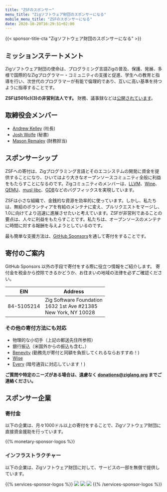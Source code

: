 ```yaml
---
title: "ZSFのスポンサー"
menu_title: "Zigソフトウェア財団のスポンサーになる"
mobile_menu_title: "ZSFのスポンサーになる"
date: 2020-10-20T16:29:51+02:00
---
```

{{< sponsor-title-cta "Zigソフトウェア財団のスポンサーになる" >}}

## ミッションステートメント
Zigソフトウェア財団の使命は、プログラミング言語Zigの普及、保護、発展、多様で国際的なZigプログラマー・コミュニティの支援と促進、学生への教育と指導を行い、次世代のプログラマーが有能で倫理的であり、互いに高い基準を持つように指導することです。

**ZSFは501(c)(3)の非営利法人です。** 財務、議事録などは[公開されています](https://drive.google.com/drive/folders/1ucHARxVbhrBbuZDbhrGHYDTsYAs8_bMH?usp=sharing)。

## 取締役会メンバー

- [Andrew Kelley](https://andrewkelley.me/) (社長)
- [Josh Wolfe](https://github.com/thejoshwolfe/) (秘書)
- [Mason Remaley](https://twitter.com/masonremaley/) (財務担当)

## スポンサーシップ

ZSFへの寄付は、Zigプログラミング言語とそのエコシステムの開発に資金を提供することになり、ひいてはより大きなオープンソースコミュニティ全般に利益をもたらすことになるのです。Zigコミュニティのメンバーは、[LLVM](https://llvm.org/)、[Wine](https://winehq.org/)、[QEMU](https://qemu.org/)、[musl libc](https://musl.libc.org/)、[GDB](https://www.gnu.org/software/gdb/)などのバグフィックスを実現しています。

ZSFは小さな組織で、金銭的な資源を効率的に使っています。しかし、私たちは、無給のボランティアを有給のメンテナに変え、プルリクエストをマージし、1.0に向けてより迅速に進展させたいと考えています。ZSFが非営利であることの要点は、人々に利益をもたらすことです。私たちは、オープンソースのメンテナに時間に対する報酬を与えようとしているのです。

最も簡単な支援方法は、[GitHub Sponsors](https://github.com/sponsors/ziglang)を通して寄付をすることです。

## 寄付のご案内
GitHub Sponsors 以外の手段で寄付をする際に役立つ情報をご紹介します。
寄付金を税金から控除できるかどうか、お住まいの地域の法律を必ずご確認ください。

|   **EIN**   | **Address** |
|-------------|-------------|
| 84-5105214 | Zig Software Foundation  <br> 1632 1st Ave #21385  <br> New York, NY 10028|

### その他の寄付方法にも対応
- 物理的な小切手（上記の郵送先住所参照）
- 銀行振込（米国外からの振込も含む。）
- [Benevity](https://benevity.com) (勤務先が寄付と同額を負担してくれるならおすすめ！)
- [Wise](https://wise.com)
- [Every](https://www.every.org/zig-software-foundation-inc/) (暗号通貨に対応しています！)

**ご質問や特定のニーズがある場合は、遠慮なく donations@ziglang.org までご連絡ください。**

## スポンサー企業

### 寄付金
以下の企業は、月々1000ドル以上の寄付をすることで、Zigソフトウェア財団に直接資金援助を行っています。

{{% monetary-sponsor-logos %}}

### インフラストラクチャー
以下の企業は、Zigソフトウェア財団に対して、サービスの一部を無償で提供しています。

{{% services-sponsor-logos %}}
![](/lavatech.png)
![](/dropbox.png)
![](/scaleway.png)
{{% /services-sponsor-logos %}}















